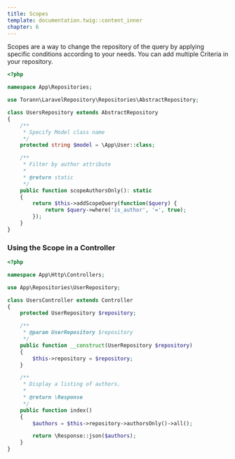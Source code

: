 ```yaml
---
title: Scopes
template: documentation.twig::content_inner
chapter: 6
---
```

Scopes are a way to change the repository of the query by applying specific conditions according to your needs. You can add multiple Criteria in your repository.

```php
<?php

namespace App\Repositories;

use Torann\LaravelRepository\Repositories\AbstractRepository;

class UsersRepository extends AbstractRepository
{
    /**
     * Specify Model class name
     */
    protected string $model = \App\User::class;

    /**
     * Filter by author attribute
     *
     * @return static
     */
    public function scopeAuthorsOnly(): static
    {
        return $this->addScopeQuery(function($query) {
            return $query->where('is_author', '=', true);
        });
    }
}
```

### Using the Scope in a Controller

```php
<?php

namespace App\Http\Controllers;

use App\Repositories\UserRepository;

class UsersController extends Controller
{
    protected UserRepository $repository;

    /**
     * @param UserRepository $repository
     */
    public function __construct(UserRepository $repository)
    {
        $this->repository = $repository;
    }

    /**
     * Display a listing of authors.
     *
     * @return \Response
     */
    public function index()
    {
        $authors = $this->repository->authorsOnly()->all();

        return \Response::json($authors);
    }
}
```
